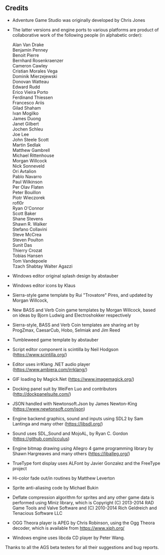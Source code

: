 ## Credits

- Adventure Game Studio was originally developed by Chris Jones
- The latter versions and engine ports to various platforms are
  product of collaborative work of the following people (in alphabetic
  order):

  Alan Van Drake  
  Benjamin Penney  
  Benoit Pierre  
  Bernhard Rosenkraenzer  
  Cameron Cawley  
  Cristian Morales Vega  
  Dominik Mierzejewski  
  Donovan Watteau  
  Edward Rudd  
  Erico Vieira Porto  
  Ferdinand Thiessen  
  Francesco Ariis  
  Gilad Shaham  
  Ivan Mogilko  
  James Duong  
  Janet Gilbert  
  Jochen Schleu  
  Joe Lee  
  John Steele Scott  
  Martin Sedlak  
  Matthew Gambrell  
  Michael Rittenhouse  
  Morgan Willcock  
  Nick Sonneveld  
  Ori Avtalion  
  Pablo Navarro  
  Paul Wilkinson  
  Per Olav Flaten  
  Peter Bouillon  
  Piotr Wieczorek  
  rofl0r  
  Ryan O'Connor  
  Scott Baker  
  Shane Stevens  
  Shawn R. Walker  
  Stefano Collavini  
  Steve McCrea  
  Steven Poulton  
  Sunit Das  
  Thierry Crozat  
  Tobias Hansen  
  Tom Vandepoele  
  Tzach Shabtay
  Walter Agazzi

- Windows editor original splash design by abstauber
- Windows editor icons by Klaus
- Sierra-style game template by Rui "Trovatore" Pires, and updated by Morgan Willcock,
- New BASS and Verb Coin game templates by Morgan Willcock,
  based on ideas by Bjorn Ludwig and Electroshokker respectively
- Sierra-style, BASS and Verb Coin templates are sharing art by
  ProgZmax, CaesarCub, Hobo, Selmiak and Jim Reed
- Tumbleweed game template by abstauber
- Script editor component is scintilla by Neil Hodgson (https://www.scintilla.org/)
- Editor uses irrKlang .NET audio
  player (https://www.ambiera.com/irrklang/)
- GIF loading by Magick.Net (https://www.imagemagick.org/)
- Docking panel suit by WeiFen Luo and contributors (http://dockpanelsuite.com/)
- JSON handled with Newtonsoft.Json by James Newton-King (https://www.newtonsoft.com/json)
- Engine backend graphics, sound and inputs using SDL2 by
  Sam Lantinga and many other (https://libsdl.org/)
- Sound uses SDL_Sound and MojoAL, by
  Ryan C. Gordon (https://github.com/icculus)
- Engine bitmap drawing using Allegro 4 game programming library by
  Shawn Hargreaves and many others (https://liballeg.org/)
- TrueType font display uses ALFont by Javier Gonzalez and the
  FreeType project
- Hi-color fade out/in routines by Matthew Leverton
- Sprite anti-aliasing code by Michael Bukin
- Deflate compression algorithm for sprites and any other game data is performed
using Miniz library, which is Copyright (C) 2013-2014 RAD Game Tools
and Valve Software and (C) 2010-2014 Rich Geldreich and Tenacious Software LLC
- OGG Theora player is APEG by Chris Robinson, using the Ogg Theora
  decoder, which is available from https://www.xiph.org/
- Windows engine uses libcda CD player by Peter Wang.

Thanks to all the AGS beta testers for all their suggestions and bug reports.
